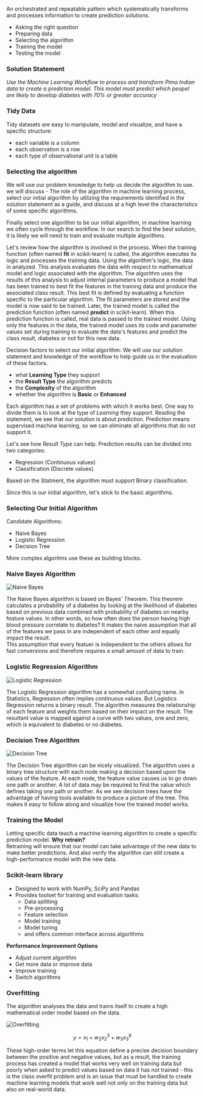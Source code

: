 An orchestrated and repeatable pattern which systematically transforms and processes information to create prediction solutions.

- Asking the right question
- Preparing data
- Selecting the algorithm
- Training the model
- Testing the model

### Solution Statement
_Use the Machine Learning Workflow to process and transform Pima Indian data to create a prediction model. This model must predict which peopel are likely to develop diabetes with 70% or greater accuracy_

### Tidy Data
Tidy datasets are easy to manipulate, model and visualize, and have a specific structure:

- each variable is a column
- each observation is a row
- each type of observational unit is a table

### Selecting the algorithm

We will use our problem knowledge to help us decide the algorithm to use. we will discuss - The role of the algorithm in machine learning process, select our initial algorithm by utilizing the requirements identified in the solution statement as a guide, and discuss at a high level the characteristics of some specific algorithms.

Finally select one algorithm to be our initial algorithm, in machine learning we often cycle through the workflow. In our search to find the best solution, it is likely we will need to train and evaluate multiple algorithms.

Let's review how the algorithm is involved in the process. When the training function (often named **fit** in scikit-learn) is called, the algorithm executes its logic and processes the training data. Using the algorithm's logic, the data in analyzed. This analysis evaluates the data with respect to mathematical model and logic associated with the algorithm. The algorithm uses the results of this analysis to adjust internal parameters to produce a model that has been trained to best fit the features in the training data and produce the associated class result. This best fit is defined by evaluating a function specific to the particular algorithm. The fit parameters are stored and the model is now said to be trained. Later, the trained model is called the prediction function (often named **predict** in scikit-learn). When this prediction function is called, real data is passed to the trained model. Using only the features in the data, the trained model uses its code and parameter values set during training to evaluate the data's features and predict the class result, diabetes or not for this new data.

Decision factors to select our initial algorithm: We will use our solution statement and knowledge of the workflow to help guide us in the evaluation of these factors.

- what **Learning Type** they support
- the **Result Type** the algorithm predicts
- the **Complexity** of the algorithm
- whether the algorithm is **Basic** or **Enhanced**

Each algorithm has a set of problems with which it works best. One way to divide them is to look at the type of _Learning_ they support. Reading the statement, we see that our solution is about prediction. Prediction means supervised machine learning, so we can eliminate all algorithms that do not support it.

Let's see how _Result Type_ can help. Prediction results can be divided into two categories: 

- Regression (Continuous values)
- Classification (Discrete values)

Based on the Statment, the algorithm must support Binary classification.

Since this is our initial algorithm, let's stick to the basic algorithms.

### Selecting Our Initial Algorithm
Candidate Algorithms:

- Naive Bayes
- Logistic Regression
- Decision Tree

More complex algoritms use these as building blocks.

### Naive Bayes Algorithm

![Naive Bayes](images/naive_bayes.jpg)

The Naive Bayes algorithm is based on Bayes' Theorem. This theorem calculates a probability of a diabetes by looking at the likelihood of diabetes based on previous data combined with probability of diabetes on nearby feature values. In other words, so how often does the person having high blood pressure correlate to diabetes? It makes the naive assumption that all of the features we pass in are independent of each other and equally impact the result.  
This assumption that every featuer is independent to the others allows for fast conversions and therefore requires a small amount of data to train.

### Logistic Regression Algorithm

![Logistic Regression](images/logistic_regression.jpg)

The Logistic Regression algorithm has a somewhat confusing name. In Statistics, Regression often implies continuous values. But Logistics Regression returns a binary result. The algorithm measures the relationship of each feature and weights them based on their impact on the result. The resultant value is mapped against a curve with two values, one and zero, which is equivalent to diabetes or no diabetes.

### Decision Tree Algorithm

![Decision Tree](images/decision_tree.jpg)

The Decision Tree algorithm can be nicely visualized. The algorithm uses a binary tree structure with each node making a decision based upon the values of the feature. At each node, the feature value causes us to go down one path or another. A lot of data may be required to find the value which defines taking one path or another. As we see decision trees have the advantage of having tools available to produce a picture of the tree. This makes it easy to follow along and visualize how the trained model works.

### Training the Model
Letting specific data teach a machine learning algorithm to create a specific prediction model.
**Why retrain?**  
Retraining will ensure that our model can take advantage of the new data to make better predictions. And also verify the algorithm can still create a high-performance model with the new data.

### Scikit-learn library
- Designed to work with NumPy, SciPy and Pandas  
- Provides toolset for training and evaluation tasks:
    - Data splitting
    - Pre-processing
    - Feature selection
    - Model training
    - Model tuning
    - and offers common interface across algorithms

**Performance Improvement Options**

- Adjust current algorithm
- Get more data or improve data
- Improve training
- Switch algorithms

### Overfitting
The algorithm analyses the data and trains itself to create a high mathematical order model based on the data.

![Overfitting](images/overfitting.jpg)

$$y = x_1 + w_2x_2^3 + w_3x_3^8$$

These high-order terms let this equation define a precise decision boundary between the positive and negative values, but as a result, the training process has created a model that works very well on training data but poorly when asked to predict values based on data it has not trained - this is the class overfit problem and is an issue that must be handled to create machine learning models that work well not only on the training data but also on real-world data.